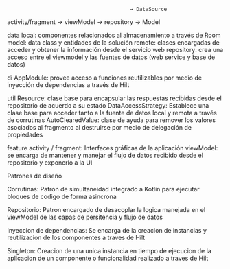 						                    → DataSource
activity/fragment → viewModel → repository
                                            → Model



data
    local:	 componentes relacionados al almacenamiento a través de Room
    model:	 data class y entidades de la solución
    remote: clases encargadas de acceder y obtener la información desde el servicio web
    repository: crea una acceso entre el viewmodel y las fuentes de datos (web service y base de datos)

di
    AppModule: provee acceso a funciones reutilizables por medio de inyección de dependencias a través de Hilt

util
    Resource: clase base para encapsular las respuestas recibidas desde el repositorio de acuerdo a su estado
    DataAccessStrategy: Establece una clase base para acceder tanto a la fuente de datos local y remota a través de corrutinas
    AutoClearedValue: clase de ayuda para remover los valores asociados al fragmento al destruirse por medio de delegación de propiedades

feature
    activity / fragment: Interfaces gráficas de la aplicación
    viewModel: se encarga de mantener y manejar el flujo de datos recibido desde el repositorio y exponerlo a la UI


Patrones de diseño

Corrutinas:  Patron de simultaneidad integrado a Kotlin para ejecutar bloques de codigo de forma asincrona

Repositorio: Patron encargado de desacoplar la logica manejada en el viewModel de las capas de persitencia y flujo de datos

Inyeccion de dependencias: Se encarga de la creacion de instancias y reutilizacion de los componentes a traves de Hilt

Singleton: Creacion de una unica instancia en tiempo de ejecucion de la aplicacion de un componente o funcionalidad realizado a traves de Hilt